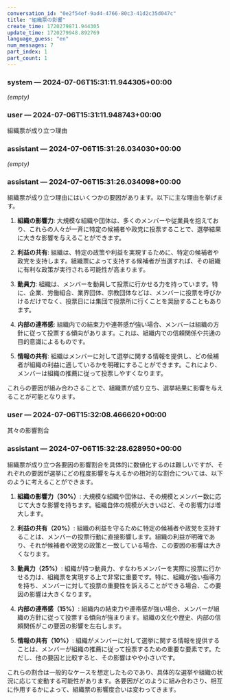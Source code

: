 ```yaml
---
conversation_id: "0e2f54ef-9ad4-4766-80c3-41d2c35d047c"
title: "組織票の影響"
create_time: 1720279871.944305
update_time: 1720279948.892769
language_guess: "en"
num_messages: 7
part_index: 1
part_count: 1
---
```


### system — 2024-07-06T15:31:11.944305+00:00

_(empty)_

### user — 2024-07-06T15:31:11.948743+00:00

組織票が成り立つ理由

### assistant — 2024-07-06T15:31:26.034030+00:00

_(empty)_

### assistant — 2024-07-06T15:31:26.034098+00:00

組織票が成り立つ理由にはいくつかの要因があります。以下に主な理由を挙げます。

1. **組織の影響力**: 大規模な組織や団体は、多くのメンバーや従業員を抱えており、これらの人々が一斉に特定の候補者や政党に投票することで、選挙結果に大きな影響を与えることができます。

2. **利益の共有**: 組織は、特定の政策や利益を実現するために、特定の候補者や政党を支持します。組織票によって支持する候補者が当選すれば、その組織に有利な政策が実行される可能性が高まります。

3. **動員力**: 組織は、メンバーを動員して投票に行かせる力を持っています。特に、企業、労働組合、業界団体、宗教団体などは、メンバーに投票を呼びかけるだけでなく、投票日には集団で投票所に行くことを奨励することもあります。

4. **内部の連帯感**: 組織内での結束力や連帯感が強い場合、メンバーは組織の方針に従って投票する傾向があります。これは、組織内での信頼関係や共通の目的意識によるものです。

5. **情報の共有**: 組織はメンバーに対して選挙に関する情報を提供し、どの候補者が組織の利益に適しているかを明確にすることができます。これにより、メンバーは組織の推薦に従って投票しやすくなります。

これらの要因が組み合わさることで、組織票が成り立ち、選挙結果に影響を与えることが可能となります。

### user — 2024-07-06T15:32:08.466620+00:00

其々の影響割合

### assistant — 2024-07-06T15:32:28.628950+00:00

組織票が成り立つ各要因の影響割合を具体的に数値化するのは難しいですが、それぞれの要因が選挙にどの程度影響を与えるかの相対的な割合については、以下のように考えることができます。

1. **組織の影響力（30%）**: 大規模な組織や団体は、その規模とメンバー数に応じて大きな影響を持ちます。組織自体の規模が大きいほど、その影響力は増大します。

2. **利益の共有（20%）**: 組織の利益を守るために特定の候補者や政党を支持することは、メンバーの投票行動に直接影響します。組織の利益が明確であり、それが候補者や政党の政策と一致している場合、この要因の影響は大きくなります。

3. **動員力（25%）**: 組織が持つ動員力、すなわちメンバーを実際に投票に行かせる力は、組織票を実現する上で非常に重要です。特に、組織が強い指導力を持ち、メンバーに対して投票の重要性を訴えることができる場合、この要因の影響は大きくなります。

4. **内部の連帯感（15%）**: 組織内の結束力や連帯感が強い場合、メンバーが組織の方針に従って投票する傾向が強まります。組織の文化や歴史、内部の信頼関係がこの要因の影響を左右します。

5. **情報の共有（10%）**: 組織がメンバーに対して選挙に関する情報を提供することは、メンバーが組織の推薦に従って投票するための重要な要素です。ただし、他の要因と比較すると、その影響はやや小さいです。

これらの割合は一般的なケースを想定したものであり、具体的な選挙や組織の状況に応じて変動する可能性があります。各要因がどのように組み合わさり、相互に作用するかによって、組織票の影響度合いは変わってきます。
